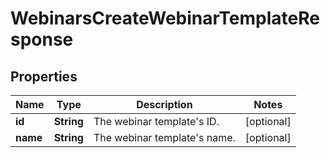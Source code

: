 

# WebinarsCreateWebinarTemplateResponse


## Properties

| Name | Type | Description | Notes |
|------------ | ------------- | ------------- | -------------|
|**id** | **String** | The webinar template&#39;s ID. |  [optional] |
|**name** | **String** | The webinar template&#39;s name. |  [optional] |



